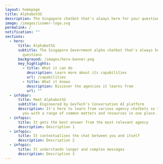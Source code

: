 ```yaml
---
layout: homepage
title: AlphabotSG
description: The Singapore chatbot that's always here for your questions
image: /images/isomer-logo.svg
permalink: /
notification: ""
sections:
  - hero:
      title: AlphabotSG
      subtitle: The Singapore Government alpha chatbot that's always here for your
        questions
      background: /images/hero-banner.png
      key_highlights:
        - title: What it can do
          description: Learn more about its capabilities
          url: /capabilities
        - title: What it knows
          description: Discover the agencies it learns from
          url: ""
  - infobar:
      title: Meet AlphabotSG
      subtitle: Engineered by GovTech’s Conversation AI platform
      description: It's here to learn from various agency chatbots so that we can help
        you with a range of common matters and resources in one place.
  - infopic:
      title: It gets the best answer from the most relevant agency
      description: Description 1
  - infopic:
      title: It contextualises the chat between you and itself
      description: Description 2
  - infopic:
      title: It understands longer and complex messages
      description: Description 3
---
```

